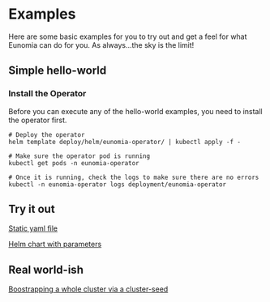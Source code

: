 # Examples

Here are some basic examples for you to try out and get a feel for what Eunomia can do for you. As always...the sky is the limit!

## Simple hello-world

### Install the Operator

Before you can execute any of the hello-world examples, you need to install the operator first.

```shell
# Deploy the operator
helm template deploy/helm/eunomia-operator/ | kubectl apply -f -

# Make sure the operator pod is running
kubectl get pods -n eunomia-operator

# Once it is running, check the logs to make sure there are no errors
kubectl -n eunomia-operator logs deployment/eunomia-operator
```
## Try it out

[Static yaml file](hello-world-yaml) 

[Helm chart with parameters](hello-world-helm) 

## Real world-ish

[Boostrapping a whole cluster via a cluster-seed](cluster/README.md)
